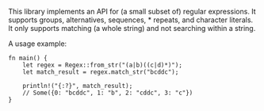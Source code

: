 This library implements an API for (a small subset of) regular expressions. It supports groups, alternatives, sequences, * repeats, and character literals. It only supports matching (a whole string) and not searching within a string.

A usage example:

    fn main() {
        let regex = Regex::from_str("(a|b)((c|d)*)");
        let match_result = regex.match_str("bcddc");
        
        println!("{:?}", match_result);
        // Some({0: "bcddc", 1: "b", 2: "cddc", 3: "c"})
    }
